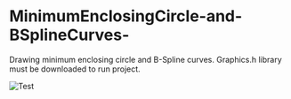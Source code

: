 # MinimumEnclosingCircle-and-BSplineCurves-
Drawing minimum enclosing circle and B-Spline curves. Graphics.h library must be downloaded to run project.

![Test](https://user-images.githubusercontent.com/74260613/167308762-1198e40d-5f1d-471c-bd2e-b12a1f9d7a14.png)

